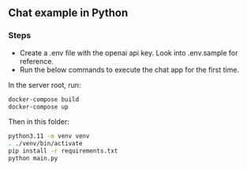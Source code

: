 ## Chat example in Python

### Steps
- Create a .env file with the openai api key. Look into .env.sample for reference.
- Run the below commands to execute the chat app for the first time.

In the server root, run:
```bash
docker-compose build
docker-compose up
```
Then in this folder:
```bash
python3.11 -m venv venv
. ./venv/bin/activate
pip install -r requirements.txt
python main.py
```
